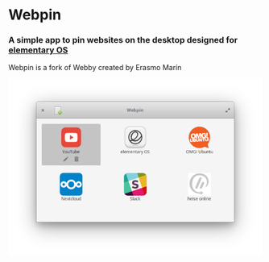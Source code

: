 # Webpin

### A simple app to pin websites on the desktop designed for [elementary OS](https://elementary.io/)
Webpin is a fork of Webby created by Erasmo Marín

![screenshot](Screenshot.png)
